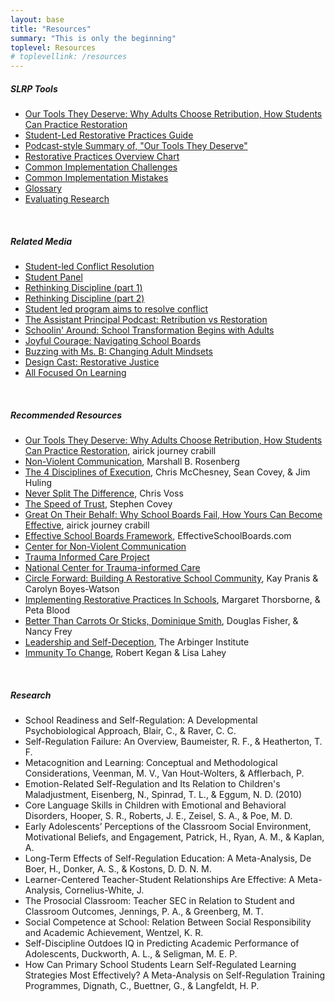 ```yaml
---
layout: base
title: "Resources"
summary: "This is only the beginning"
toplevel: Resources
# toplevellink: /resources
---
```


<h5>SLRP Tools</h5>
<ul>
<li><a href="/book">Our Tools They Deserve: Why Adults Choose Retribution, How Students Can Practice Restoration</a></li>
<li><a href="http://tinyurl.com/SLRP-Guide">Student-Led Restorative Practices Guide</a></li>
<li><a href="/resources/podcast/">Podcast-style Summary of, "Our Tools They Deserve"</a></li>
<li><a href="/resources/chart/">Restorative Practices Overview Chart</a></li>
<li><a href="/resources/challenges">Common Implementation Challenges</a></li>
<li><a href="/resources/mistakes">Common Implementation Mistakes</a></li>
<li><a href="/resources/glossary">Glossary</a></li>
<li><a href="/resources/research">Evaluating Research</a></li>
</ul><br/>


<h5>Related Media</h5>
<ul>
            <li><a href="https://www.dispatch.com/story/special/2023/05/05/student-project-matt-barnes-feels-student-led-conflict-resolution-needed-in-schools-angel-pinto/70170843007/">Student-led Conflict Resolution</a></li>
            <li><a href="https://twitter.com/mnicholson_mike/status/1657194523213086721">Student Panel</a></li>
            <li><a href="https://www.pastfoundation.org/post/198-rethinking-discipline-a-journey-into-student-led-restorative-education-with-aj-crabill-part-1">Rethinking Discipline (part 1)</a></li>
            <li><a href="https://www.pastfoundation.org/post/199-rethinking-discipline-a-journey-into-student-led-restorative-education-with-aj-crabill-part-2">Rethinking Discipline (part 2)</a></li>
            <li><a href="https://abc6onyourside.com/news/local/student-led-program-aims-to-resolve-conflict-in-columbus-city-schools-aj-crabill-restorative-practice-social-emotional-training#">Student led program aims to resolve conflict</a></li>
            <li><a href="https://podcasts.apple.com/us/podcast/the-assistant-principal-podcast/id1582998564?i=1000617757795">The Assistant Principal Podcast: Retribution vs Restoration</a></li>
            <li><a href="https://podcasts.apple.com/us/podcast/episode-15-school-transformation-begins-with-the-adults/id1653176434?i=1000613201573">Schoolin' Around: School Transformation Begins with Adults</a></li>
            <li><a href="https://www.besproutable.com/podcasts/eps-391-navigating-school-boards-with-aj-crabill/">Joyful Courage: Navigating School Boards</a></li>
            <li><a href="https://buzzingwithmsb.libsyn.com/ep-133">Buzzing with Ms. B: Changing Adult Mindsets</a></li>
            <li><a href="https://podcasts.apple.com/us/podcast/design-cast/id1247751652?i=1000612010298">Design Cast: Restorative Justice</a></li>
            <li><a href="https://podcasts.apple.com/us/podcast/123-systems-from-school-board-down-to-the-teacher-all/id1549859943?i=1000615252261">All Focused On Learning</a></li>
</ul><br/>


<h5>Recommended Resources</h5>
<ul>
<li><a href="http://www.StudentLedRP.org/book/">Our Tools They Deserve: Why Adults Choose Retribution, How Students Can Practice Restoration</a>, airick journey crabill</li>
<li><a href="https://www.amazon.com/dp/189200528X/">Non-Violent Communication</a>, Marshall B. Rosenberg</li>
<li><a href="https://www.amazon.com/dp/B005FLODJ8/">The 4 Disciplines of Execution</a>, Chris McChesney, Sean Covey, & Jim Huling </li> 
<li><a href="https://www.amazon.com/dp/B014DUR7L2/">Never Split The Difference</a>, Chris Voss</li>
<li><a href="https://www.amazon.com/dp/B000MGATWG/">The Speed of Trust</a>, Stephen Covey</li>
<li><a href="https://www.amazon.com/dp/154453759X/">Great On Their Behalf: Why School Boards Fail, How Yours Can Become Effective</a>, airick journey crabill</li>  
<li><a href="http://www.effectiveschoolboards.com">Effective School Boards Framework</a>, EffectiveSchoolBoards.com</li>
<li><a href="http://www.cnvc.org/learn/nvc-foundations">Center for Non-Violent Communication</a></li>
<li><a href="http://www.traumainformedcareproject.org">Trauma Informed Care Project</a></li> 
<li><a href="http://www.samhsa.gov/nctic">National Center for Trauma-informed Care</a></li>
<li><a href="https://www.amazon.com/dp/1937141195/">Circle Forward: Building A Restorative School Community</a>, Kay Pranis & Carolyn Boyes-Watson</li>
<li><a href="https://www.amazon.com/dp/1849053774/">Implementing Restorative Practices In Schools</a>, Margaret Thorsborne, & Peta Blood</li>
<li><a href="https://www.amazon.com/dp/B07X2LNWMF/">Better Than Carrots Or Sticks, Dominique Smith</a>, Douglas Fisher, & Nancy Frey</li>
<li><a href="https://www.amazon.com/dp/1523097809/">Leadership and Self-Deception</a>, The Arbinger Institute</li> 
<li><a href="https://www.amazon.com/dp/B004OEILH2/">Immunity To Change</a>, Robert Kegan & Lisa Lahey </li>
</ul><br/>


<h5>Research</h5>
<ul>
<li>School Readiness and Self-Regulation: A Developmental Psychobiological Approach, Blair, C., & Raver, C. C. </li>
<li>Self-Regulation Failure: An Overview, Baumeister, R. F., & Heatherton, T. F. </li>
<li>Metacognition and Learning: Conceptual and Methodological Considerations, Veenman, M. V., Van Hout-Wolters, & Afflerbach, P. </li>
<li>Emotion-Related Self-Regulation and Its Relation to Children's Maladjustment, Eisenberg, N., Spinrad, T. L., & Eggum, N. D. (2010)</li>
<li>Core Language Skills in Children with Emotional and Behavioral Disorders, Hooper, S. R., Roberts, J. E., Zeisel, S. A., & Poe, M. D. </li>
<li>Early Adolescents’ Perceptions of the Classroom Social Environment, Motivational Beliefs, and Engagement, Patrick, H., Ryan, A. M., & Kaplan, A. </li>
<li>Long-Term Effects of Self-Regulation Education: A Meta-Analysis, De Boer, H., Donker, A. S., & Kostons, D. D. N. M. </li>
<li>Learner-Centered Teacher-Student Relationships Are Effective: A Meta-Analysis, Cornelius-White, J. </li>
<li>The Prosocial Classroom: Teacher SEC in Relation to Student and Classroom Outcomes, Jennings, P. A., & Greenberg, M. T. </li>
<li>Social Competence at School: Relation Between Social Responsibility and Academic Achievement, Wentzel, K. R. </li>
<li>Self-Discipline Outdoes IQ in Predicting Academic Performance of Adolescents, Duckworth, A. L., & Seligman, M. E. P. </li>
<li>How Can Primary School Students Learn Self-Regulated Learning Strategies Most Effectively? A Meta-Analysis on Self-Regulation Training Programmes, Dignath, C., Buettner, G., & Langfeldt, H. P. </li>
</ul><br/>





